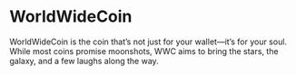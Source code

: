 # WorldWideCoin
WorldWideCoin is the coin that’s not just for your wallet—it’s for your soul. While most coins promise moonshots, WWC aims to bring the stars, the galaxy, and a few laughs along the way.
